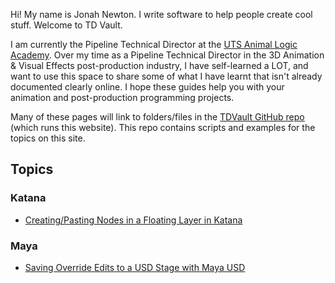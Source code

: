 Hi! My name is Jonah Newton. I write software to help people create cool stuff. 
Welcome to TD Vault.

I am currently the Pipeline Technical Director at the [UTS Animal Logic Academy](https://animallogicacademy.uts.edu.au/). Over my time as a Pipeline Technical Director in the 3D Animation & Visual Effects post-production industry, I have self-learned a LOT, and want to use this space to share some of what I have learnt that isn't already documented clearly online. I hope these guides help you with your animation and post-production programming projects.

Many of these pages will link to folders/files in the [TDVault GitHub repo](https://github.com/jonahjnewton/TDVault) (which runs this website). This repo contains scripts and examples for the topics on this site.

## Topics
### Katana
*  [Creating/Pasting Nodes in a Floating Layer in Katana](./Katana/KatanaFloatingNodes/README.md)

### Maya
* [Saving Override Edits to a USD Stage with Maya USD](./Maya/MayaUSDOverrides/README.md)
